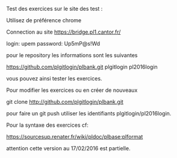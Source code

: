 

Test des exercices sur le site des test :

Utilisez de préférence chrome

Connection au site 
https://bridge.pl1.cantor.fr/

login: upem
password: Up5mP@s!Wd


pour le repository les informations sont les suivantes 

https://github.com/plgitlogin/plbank.git
plgitlogin
pl2016login


vous pouvez ainsi tester les exercices.


Pour modifier les exercices ou en créer de nouveaux

git clone http://github.com/plgitlogin/plbank.git

pour faire un git push utiliser les identifiants plgitlogin/pl2016login.



Pour la syntaxe des exercices cf:

https://sourcesup.renater.fr/wiki/pldoc/plbase:plformat

attention cette version au 17/02/2016 est partielle.


